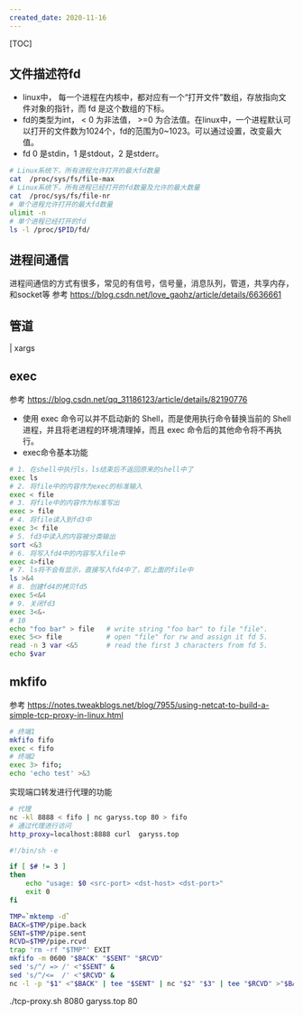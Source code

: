 ```yaml
---
created_date: 2020-11-16
---
```


[TOC]

## 文件描述符fd

- linux中， 每一个进程在内核中，都对应有一个“打开文件”数组，存放指向文件对象的指针，而 fd 是这个数组的下标。
- fd的类型为int， < 0 为非法值， >=0 为合法值。在linux中，一个进程默认可以打开的文件数为1024个，fd的范围为0~1023。可以通过设置，改变最大值。
- fd 0 是stdin，1 是stdout，2 是stderr。

```bash
# Linux系统下，所有进程允许打开的最大fd数量
cat  /proc/sys/fs/file-max
# Linux系统下，所有进程已经打开的fd数量及允许的最大数量
cat  /proc/sys/fs/file-nr
# 单个进程允许打开的最大fd数量
ulimit -n
# 单个进程已经打开的fd
ls -l /proc/$PID/fd/
```

## 进程间通信

进程间通信的方式有很多，常见的有信号，信号量，消息队列，管道，共享内存，和socket等
参考 https://blog.csdn.net/love_gaohz/article/details/6636661

## 管道

|
xargs

## exec

参考 https://blog.csdn.net/qq_31186123/article/details/82190776

- 使用 exec 命令可以并不启动新的 Shell，而是使用执行命令替换当前的 Shell 进程，并且将老进程的环境清理掉，而且 exec 命令后的其他命令将不再执行。
- exec命令基本功能

```bash
# 1. 在shell中执行ls，ls结束后不返回原来的shell中了
exec ls
# 2. 将file中的内容作为exec的标准输入
exec < file
# 3. 将file中的内容作为标准写出
exec > file
# 4. 将file读入到fd3中
exec 3< file
# 5. fd3中读入的内容被分类输出
sort <&3 
# 6. 将写入fd4中的内容写入file中
exec 4>file      
# 7. ls将不会有显示，直接写入fd4中了，即上面的file中
ls >&4      
# 8. 创建fd4的拷贝fd5
exec 5<&4         
# 9. 关闭fd3
exec 3<&-  
# 10
echo "foo bar" > file   # write string "foo bar" to file "file".
exec 5<> file           # open "file" for rw and assign it fd 5.
read -n 3 var <&5       # read the first 3 characters from fd 5.
echo $var
```

## mkfifo

参考 https://notes.tweakblogs.net/blog/7955/using-netcat-to-build-a-simple-tcp-proxy-in-linux.html

```bash
# 终端1
mkfifo fifo
exec < fifo
# 终端2
exec 3> fifo;
echo 'echo test' >&3
```

实现端口转发进行代理的功能

```bash
# 代理
nc -kl 8888 < fifo | nc garyss.top 80 > fifo
# 通过代理进行访问
http_proxy=localhost:8888 curl  garyss.top
```

```bash tcp-proxy.sh
#!/bin/sh -e

if [ $# != 3 ]
then
    echo "usage: $0 <src-port> <dst-host> <dst-port>"
    exit 0
fi

TMP=`mktemp -d`
BACK=$TMP/pipe.back
SENT=$TMP/pipe.sent
RCVD=$TMP/pipe.rcvd
trap 'rm -rf "$TMP"' EXIT
mkfifo -m 0600 "$BACK" "$SENT" "$RCVD"
sed 's/^/ => /' <"$SENT" &
sed 's/^/<=  /' <"$RCVD" &
nc -l -p "$1" <"$BACK" | tee "$SENT" | nc "$2" "$3" | tee "$RCVD" >"$BACK"
```

./tcp-proxy.sh 8080 garyss.top 80
